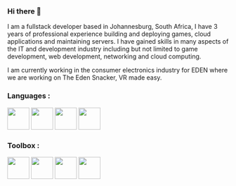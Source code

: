 ### Hi there 👋

I am a fullstack developer based in Johannesburg, South Africa, I have 3 years of professional experience building and deploying games, cloud applications and maintaining servers. I have gained skills in many aspects of the IT and development industry including but not limited to game development, web development, networking and cloud computing.

I am currently working in the consumer electronics industry for EDEN where we are working on The Eden Snacker, VR made easy.

### Languages :

<img width=50 height=50 src="https://img.icons8.com/ios/50/000000/c-sharp-logo.png" alt="" /> <img width=50 height=50 src="https://img.icons8.com/ios/50/000000/golang.png" alt="" /> <img width=50 height=50 src="https://danrousseau.xyz/img/python.svg" alt="" /> <img width=50 height=50 src="https://img.icons8.com/dotty/80/000000/sql.png" alt="" />

### Toolbox :
<img width=50 height=50 src="https://img.icons8.com/wired/64/000000/linux.png" alt="" /> <img width=50 height=50 src="https://danrousseau.xyz/img/docker.svg" alt="" /> <img width=50 height=50 src="https://danrousseau.xyz/img/unity.svg" alt="" /> <img width=50 height=50 src="https://danrousseau.xyz/img/azure.svg" alt="" />
